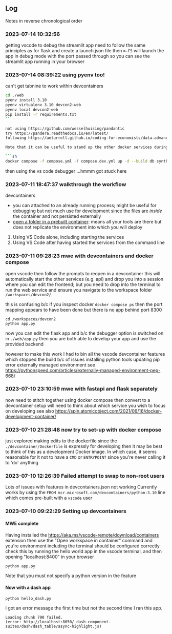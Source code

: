 ## Log
Notes in reverse chronological order

### 2023-07-14 10:32:56
getting vscode to debug the streamlit app
need to follow the same principles as for flask and create a launch.json file
then `⌘-F5` will launch the app in debug mode with the port passed through so you can see the streamlit app running in your browser

### 2023-07-14 08:39:22 using pyenv too!
can't get tabnine to work within devcontainers

```sh
cd ./web
pyenv install 3.10
pyenv virtualenv 3.10 devcon2-web
pyenv local devcon2-web
pip install -r requirements.txt
``

not using https://github.com/wesselhuising/pandantic
try https://pandera.readthedocs.io/en/latest/
following https://aeturrell.github.io/coding-for-economists/data-advanced.html#pandera

Note that it can be useful to stand up the other docker services during development as follows esp. the use of 2 compose.yml files in sequence

```sh
docker compose -f compose.yml -f compose.dev.yml up -d --build db synth
```

then using the vs code debugger
...hmmm got stuck here




### 2023-07-11 18:47:37 walkthrough the workflow 

devcontainers
- you can attached to an already running process; might be useful for debugging but not much use for development since the files are *inside* the container and not persisted externally
- [open a folder in a prebuilt container](https://code.visualstudio.com/docs/devcontainers/containers#_quick-start-try-a-development-container): means all your tools are there but does not replicate the environment into which you will deploy


1. Using VS Code alone, including starting the services
2. Using VS Code after having started the services from the command line

### 2023-07-11 09:28:23 mwe with devcontainers and docker compose
open vscode
then follow the prompts to reopen in a devcontainer
this will automatically start the other services (e.g. api) and drop you into a session where you can edit the frontend; but you need to drop into the terminal to run the web service
and ensure you navigate to the workspace folder `/workspaces/devcon2/`

this is confusing b/c if you inspect docker `docker compose ps` then the port mapping appears to have been done but there is no app behind port 8300

```
cd /workspaces/devcon2
python app.py
```
now you can edit the flask app and b/c the debugger option is switched on in `./web/app.py` then you are both able to develop your app and use the provided backend

however to make this work I had to bin all the vscode devcontainer features which stopped the build b/c of issues installing python tools updating pip error externally managed environment
see https://pythonspeed.com/articles/externally-managed-environment-pep-668/

### 2023-07-10 23:10:59 mwe with fastapi and flask separately
now need to stitch together using docker compose
then convert to a devcontainer setup
will need to think about which service you wish to focus on developing
see also https://spin.atomicobject.com/2021/06/16/docker-development-container/

### 2023-07-10 21:28:48 now try to set-up with docker compose
just explored making edits to the dockerfile
since the `./devcontainer/Dockerfile` is expressly for developing then it may be best to think of this as a development Docker image. In which case, it seems reasonable for it not to have a `CMD` or `ENTRYPOINT` since you're never calling it to 'do' anything

### 2023-07-10 12:26:39 Failed attempt to swap to non-root users
Lots of issues with features in devcontainers.json not working
Currently works by using the `FROM mcr.microsoft.com/devcontainers/python:3.10` line which comes pre-built with a `vscode` user


### 2023-07-10 09:22:29 Setting up devcontainers 

#### MWE complete
Having installed the https://aka.ms/vscode-remote/download/containers extension
then use the "Open workspace in container" command
and you're environment including the terminal should be configured correctly
check this by running the hello world app in the vscode terminal, and then opening "localhost:8400" in your browser

```sh
python app.py
```

Note that you must not specify a python version in the feature

#### Now with a dash app

```bash
python hello_dash.py
```
I got an error message the first time but not the second time I ran this app.

```
Loading chunk 790 failed.
(error: http://localhost:8050/_dash-component-suites/dash/dash_table/async-highlight.js)
```




